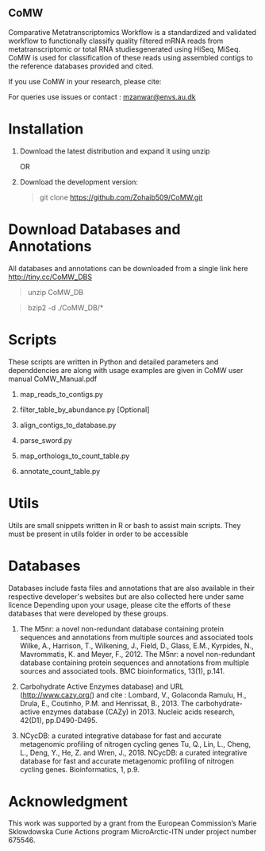 ## CoMW

Comparative Metatranscriptomics Workflow is a standardized and validated workflow to functionally classify quality filtered mRNA reads from metatranscriptomic or total RNA studiesgenerated using HiSeq, MiSeq. CoMW is used for classification of these reads using assembled contigs to the reference databases provided and cited. 

If you use CoMW in your research, please cite:


For queries use issues or contact : mzanwar@envs.au.dk

# Installation

1. Download the latest distribution and expand it using unzip

	OR 

2. Download the development version:
   > git clone https://github.com/Zohaib509/CoMW.git

# Download Databases and Annotations
All databases and annotations can be downloaded from a single link here 
http://tiny.cc/CoMW_DBS

> unzip CoMW_DB

> bzip2 -d ./CoMW_DB/*


# Scripts

These scripts are written in Python and detailed parameters and dependdencies are along with usage examples are given in CoMW user manual CoMW_Manual.pdf

1. map_reads_to_contigs.py

2. filter_table_by_abundance.py [Optional]

3. align_contigs_to_database.py

4. parse_sword.py

5. map_orthologs_to_count_table.py

6. annotate_count_table.py



# Utils

Utils are small snippets written in R or bash to assist main scripts.
They must be present in utils folder in order to be accessible


# Databases 

Databases include fasta files and annotations that are also available in their respective developer's websites but are also collected here under same licence
Depending upon your usage, please cite the efforts of these databases that were developed by these groups.

1. The M5nr: a novel non-redundant database containing protein sequences and annotations from multiple sources and associated tools
Wilke, A., Harrison, T., Wilkening, J., Field, D., Glass, E.M., Kyrpides, N., Mavrommatis, K. and Meyer, F., 2012. The M5nr: a novel non-redundant database containing protein sequences and annotations from multiple sources and associated tools. BMC bioinformatics, 13(1), p.141.


2. Carbohydrate Active Enzymes database) and URL (http://www.cazy.org/) and cite :
Lombard, V., Golaconda Ramulu, H., Drula, E., Coutinho, P.M. and Henrissat, B., 2013. The carbohydrate-active enzymes database (CAZy) in 2013. Nucleic acids research, 42(D1), pp.D490-D495. 


3. NCycDB: a curated integrative database for fast and accurate metagenomic profiling of nitrogen cycling genes
Tu, Q., Lin, L., Cheng, L., Deng, Y., He, Z. and Wren, J., 2018. NCycDB: a curated integrative database for fast and accurate metagenomic profiling of nitrogen cycling genes. Bioinformatics, 1, p.9.


# Acknowledgment

This work was supported by a grant from the European Commission’s Marie Sklowdowska Curie Actions program MicroArctic-ITN under project number 675546.
